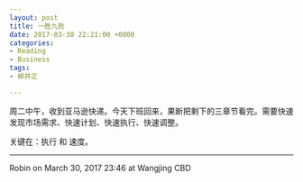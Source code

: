 ```yaml
---
layout: post
title: 一胜九败
date: 2017-03-30 22:21:00 +0800
categories:
- Reading
- Business
tags:
- 柳井正

---
```


周二中午，收到亚马逊快递。今天下班回来，果断把剩下的三章节看完。需要快速发现市场需求、快速计划、快速执行、快速调整。

关键在：执行 和 速度。

----

Robin on March 30, 2017 23:46 at Wangjing CBD